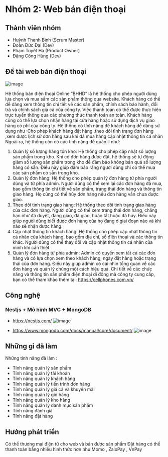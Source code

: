 # Nhóm 2: Web bán điện thoại

## Thành viên nhóm

* Huỳnh Thanh Bình (Scrum Master)
* Đoàn Đức Đại (Dev)
* Phạm Tuyết Hà (Product Owner)
* Đặng Công Hùng (Dev)

## Đề tài web bán điện thoại 
![image](https://github.com/Anhbinhcasau/Nhom2_Webbandienthoai_T4_Ca3/assets/109029860/06ae5a87-d249-4dcc-8d1e-b25ce9fb70e6)

Hệ thống bán điện thoại Online “BHHD” là hệ thống cho phép người dùng lựa chọn và mua sắm các sản phẩm thông qua website.
Khách hàng có thể dễ dàng xem thông tin chi tiết về các sản phẩm, chính sách bảo hành, đổi trả và chính sách giá cả của công ty. Việc thanh toán có thể được thực hiện trực tuyến thông qua các phương thức thanh toán an toàn. Khách hàng cũng có thể lựa chọn nhận hàng tại cửa hàng hoặc sử dụng dịch vụ giao hàng có phí của công ty.
Hệ thống có tính năng để khách hàng dễ dàng sử dụng như :Cho phép khách hàng đặt hàng ,theo dõi tình trạng đơn hàng ,xem được lịch sử đơn hàng sau khi đã mua hàng cập nhật thông tin cá nhân
Ngoài ra, hệ thống còn có các tính năng để quản lí như:
1.	Quản lý số lượng hàng tồn kho: Hệ thống cho phép cập nhật số lượng sản phẩm trong kho. Khi có đơn hàng được đặt, hệ thống sẽ tự động giảm số lượng sản phẩm trong kho để đảm bảo không bán quá số lượng hàng có sẵn. Điều này giúp đảm bảo rằng người dùng chỉ có thể mua các sản phẩm có sẵn trong kho.
2.	Quản lý đơn hàng: Hệ thống cho phép quản lý đơn hàng từ phía người dùng và từ phía admin. Người dùng có thể xem lại các đơn hàng đã mua, bao gồm thông tin chi tiết về sản phẩm, trạng thái đơn hàng và thông tin giao hàng. Họ cũng có thể hủy đơn hàng nếu đơn hàng vẫn chưa được giao.
3.	Theo dõi tình trạng giao hàng: Hệ thống theo dõi tình trạng giao hàng của các đơn hàng. Người dùng có thể xem trạng thái đơn hàng, chẳng hạn như đã duyệt, đang giao, đã giao, hoàn tất hoặc đã hủy. Điều này giúp người dùng biết được đơn hàng của họ đang ở giai đoạn nào và khi nào sẽ nhận được hàng.
4.	Cập nhật thông tin khách hàng: Hệ thống cho phép cập nhật thông tin cá nhân của khách hàng, bao gồm địa chỉ, số điện thoại và các thông tin khác. Người dùng có thể thay đổi và cập nhật thông tin cá nhân của mình khi cần thiết.
5.	Quản lý đơn hàng từ phía admin: Admin có quyền xem tất cả các đơn hàng và có lựa chọn xem theo khách hàng, ngày đặt hàng hoặc trạng thái của đơn hàng. Điều này giúp admin có cái nhìn tổng quan về các đơn hàng và quản lý chúng một cách hiệu quả.
Chi tiết về các chức năng và thông tin sản phẩm điện thoại di động mà công ty cung cấp, bạn có thể tham khảo thêm tại: https://cellphones.com.vn/

## Công nghệ 

### Nestjs + Mô hình MVC + MongoDB
* https://nestjs.com/ ![image](https://github.com/Anhbinhcasau/Nhom2_Webbandienthoai_T4_Ca3/assets/109029860/40236dbe-b4d7-48da-bce1-aa12c7149abd)

* https://www.mongodb.com/docs/manual/core/document/ ![image](https://github.com/Anhbinhcasau/Nhom2_Webbandienthoai_T4_Ca3/assets/109029860/e2f603b8-076d-4396-a41f-e929978d9829)

## Những gì đã làm 
Những tính năng đã làm : 
- Tính năng quản lý sản phẩm
- Tính năng quản lý tài khoản
- Tính năng quản lý khách hàng
- Tính năng quản lý tiến trình đơn hàng
- Tính năng quản lý giá cả và khuyến mãi
- Tính năng quản lý giỏ hàng
- Tính năng quản lý kho hàng
- Tính năng quản lý danh mục sản phẩm
- Tính năng đánh giá
- Tính năng đặt hàng


## Hướng phát triển
Có thể thương mại điện tử cho web và bán được sản phẩm 
Đặt hàng có thể thanh toán bằng nhiều hình thức hơn như Momo , ZaloPay , VnPay

